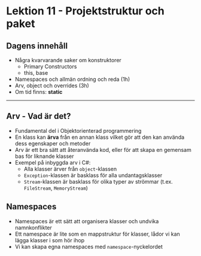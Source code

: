 # Lektion 11 - Projektstruktur och paket

## Dagens innehåll

* Några kvarvarande saker om konstruktorer
    * Primary Constructors
    * this, base
* Namespaces och allmän ordning och reda (1h)
* Arv, object och overrides (3h)
* Om tid finns: **static**


---

## Arv - Vad är det?

* Fundamental del i Objektorienterad programmering
* En klass kan **ärva** från en annan klass vilket gör att den kan använda dess egenskaper och metoder
* Arv är ett bra sätt att återanvända kod, eller för att skapa en gemensam bas för liknande klasser
* Exempel på inbyggda arv i C#:
    * Alla klasser ärver från `object`-klassen
    * `Exception`-klassen är basklass för alla undantagsklasser
    * `Stream`-klassen är basklass för olika typer av strömmar (t.ex. `FileStream`, `MemoryStream`)

## Namespaces

* Namespaces är ett sätt att organisera klasser och undvika namnkonflikter
* Ett namespace är lite som en mappstruktur för klasser, lådor vi kan lägga klasser i som hör ihop
* Vi kan skapa egna namespaces med `namespace`-nyckelordet